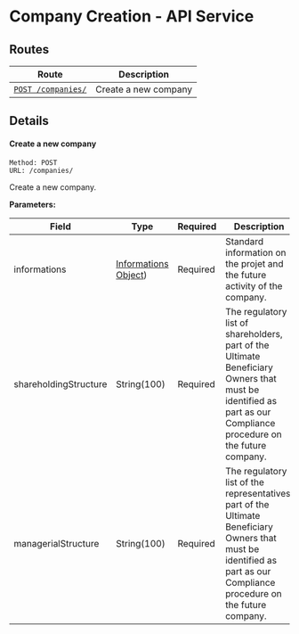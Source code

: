# Company Creation - API Service

## Routes ##

| Route | Description |
|-------|-------------|
| [`POST /companies/`](#post_companies) | Create a new company |

## Details ##

#### <a id="post_companies"></a> Create a new company ####

```
Method: POST 
URL: /companies/
```
Create a new company.

**Parameters:**

| Field | Type | Required | Description |
|-------|------|----------|-------------|
| informations | [Informations Object](#informations_object)) | Required | Standard information on the projet and the future activity of the company. |
| shareholdingStructure | String(100) | Required | The regulatory list of shareholders, part of the Ultimate Beneficiary Owners that must be identified as part as our Compliance procedure on the future company. |
| managerialStructure | String(100) | Required | The regulatory list of the representatives, part of the Ultimate Beneficiary Owners that must be identified as part as our Compliance procedure on the future company. |
